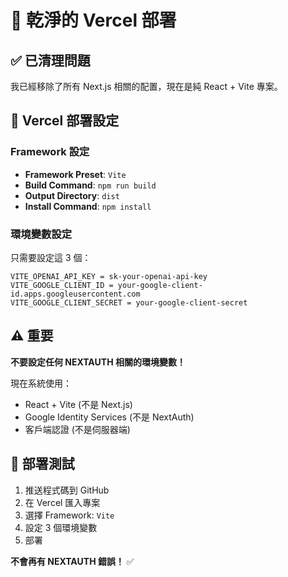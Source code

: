 # 🚀 乾淨的 Vercel 部署

## ✅ 已清理問題

我已經移除了所有 Next.js 相關的配置，現在是純 React + Vite 專案。

## 🔑 Vercel 部署設定

### Framework 設定
- **Framework Preset**: `Vite`
- **Build Command**: `npm run build`
- **Output Directory**: `dist`
- **Install Command**: `npm install`

### 環境變數設定
只需要設定這 3 個：

```
VITE_OPENAI_API_KEY = sk-your-openai-api-key
VITE_GOOGLE_CLIENT_ID = your-google-client-id.apps.googleusercontent.com
VITE_GOOGLE_CLIENT_SECRET = your-google-client-secret
```

## ⚠️ 重要

**不要設定任何 NEXTAUTH 相關的環境變數！**

現在系統使用：
- React + Vite (不是 Next.js)
- Google Identity Services (不是 NextAuth)
- 客戶端認證 (不是伺服器端)

## 🧪 部署測試

1. 推送程式碼到 GitHub
2. 在 Vercel 匯入專案
3. 選擇 Framework: `Vite`
4. 設定 3 個環境變數
5. 部署

**不會再有 NEXTAUTH 錯誤！** ✅